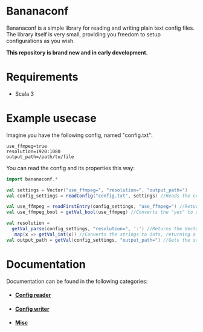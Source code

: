 # Bananaconf

Bananaconf is a simple library for reading and writing plain text config files. The library itself is very small, providing you freedom to setup configurations as you wish.

**This repository is brand new and in early development.**

# Requirements
* Scala 3

# Example usecase

Imagine you have the following config, named "config.txt":
```
use_ffmpeg=true
resolution=1920:1080
output_path=/path/to/file
```

You can read the config and its properties this way:

```scala
import bananaconf.*

val settings = Vector("use_ffmpeg=", "resolution=", "output_path=")
val config_settings = readConfig("config.txt", settings) //Reads the config into a Vector[String] containing the lines that have the accepted settings

val use_ffmpeg = readFirstEntry(config_settings, "use_ffmpeg=") //Returns the string "yes"
val use_ffmpeg_bool = getVal_bool(use_ffmpeg) //Converts the "yes" to a "true" boolean

val resolution =
  getVal_parse(config_settings, "resolution=", ':') //Returns the Vector("1920", "1080")
  .map(x => getVal_int(x)) //Converts the strings to ints, returning a Vector[Int](1920, 1080)
val output_path = getVal(config_settings, "output_path=") //Gets the string "/path/to/file"
```

# Documentation

Documentation can be found in the following categories:

* #### [Config reader](doc/reader.md)
* #### [Config writer](doc/writer.md)
* #### [Misc](doc/misc.md)
